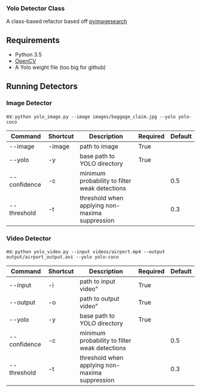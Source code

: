 ### Yolo Detector Class

A class-based refactor based off [pyimagesearch]('https://www.pyimagesearch.com/2018/11/12/yolo-object-detection-with-opencv/')

## Requirements

* Python 3.5  
* [OpenCV](https://www.pyimagesearch.com/2018/08/15/how-to-install-opencv-4-on-ubuntu/)
* A Yolo weight file (too big for github)

## Running Detectors

### Image Detector

ex: `python yolo_image.py --image images/baggage_claim.jpg --yolo yolo-coco`  


| Command      | Shortcut | Description                                    | Required | Default |
|--------------|----------|------------------------------------------------|----------|---------|
| --image      | -image   | path to image                                  | True     |         |
| --yolo       | -y       | base path to YOLO directory                    | True     |         |
| --confidence | -c       | minimum probability to filter weak detections  |          | 0.5     |
| --threshold  | -t       | threshold when applying non-maxima suppression |          | 0.3     |
 

### Video Detector

ex: `python yolo_video.py --input videos/airport.mp4 --output output/airport_output.avi --yolo yolo-coco`  


| Command      | Shortcut | Description                                    | Required | Default |
|--------------|----------|------------------------------------------------|----------|---------|
| --input      | -i       | path to input video"                           | True     |         |
| --output     | -o       | path to output video"                          | True     |         |
| --yolo       | -y       | base path to YOLO directory                    | True     |         |
| --confidence | -c       | minimum probability to filter weak detections  |          | 0.5     |
| --threshold  | -t       | threshold when applying non-maxima suppression |          | 0.3     |

